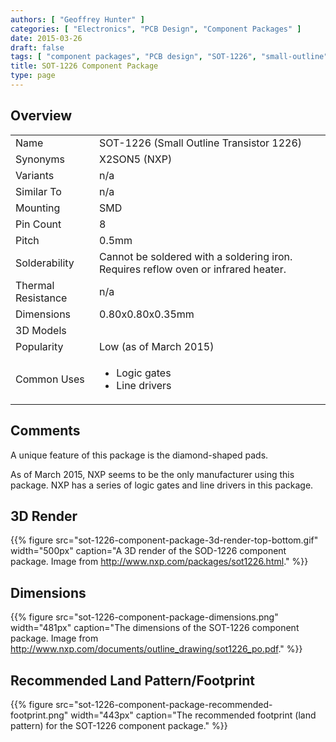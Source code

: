 ```yaml
---
authors: [ "Geoffrey Hunter" ]
categories: [ "Electronics", "PCB Design", "Component Packages" ]
date: 2015-03-26
draft: false
tags: [ "component packages", "PCB design", "SOT-1226", "small-outline", "transistor" ]
title: SOT-1226 Component Package
type: page
---
```


## Overview

<table>
<tbody>
<tr>
<td>Name</td>
<td>SOT-1226 (Small Outline Transistor 1226)</td>
</tr>
<tr>
<td>Synonyms</td>
<td>X2SON5 (NXP)</td>
</tr>
<tr>
<td>Variants</td>
<td>n/a</td>
</tr>
<tr>
<td>Similar To</td>
<td>n/a</td>
</tr>
<tr>
<td>Mounting</td>
<td>SMD</td>
</tr>
<tr>
<td>Pin Count</td>
<td>8</td>
</tr>
<tr>
<td>Pitch</td>
<td>0.5mm</td>
</tr>
<tr>
<td>Solderability</td>
<td>Cannot be soldered with a soldering iron. Requires reflow oven or infrared heater.</td>
</tr>
<tr>
<td>Thermal Resistance</td>
<td>n/a</td>
</tr>
<tr>
<td>Dimensions</td>
<td>0.80x0.80x0.35mm</td>
</tr>
<tr>
<td>3D Models</td>
<td></td>
</tr>
<tr>
<td>Popularity</td>
<td>Low (as of March 2015)</td>
</tr>
<tr>
<td>Common Uses</td>
<td>
  <ul>
    <li>Logic gates</li>
    <li>Line drivers</li>
  </ul>
</td>
</tr>
</tbody>
</table>

## Comments

A unique feature of this package is the diamond-shaped pads.

As of March 2015, NXP seems to be the only manufacturer using this package. NXP has a series of logic gates and line drivers in this package.

## 3D Render

{{% figure src="sot-1226-component-package-3d-render-top-bottom.gif" width="500px" caption="A 3D render of the SOD-1226 component package. Image from http://www.nxp.com/packages/sot1226.html." %}}

## Dimensions

{{% figure src="sot-1226-component-package-dimensions.png" width="481px" caption="The dimensions of the SOT-1226 component package. Image from http://www.nxp.com/documents/outline_drawing/sot1226_po.pdf."  %}}

## Recommended Land Pattern/Footprint

{{% figure src="sot-1226-component-package-recommended-footprint.png" width="443px" caption="The recommended footprint (land pattern) for the SOT-1226 component package." %}}
